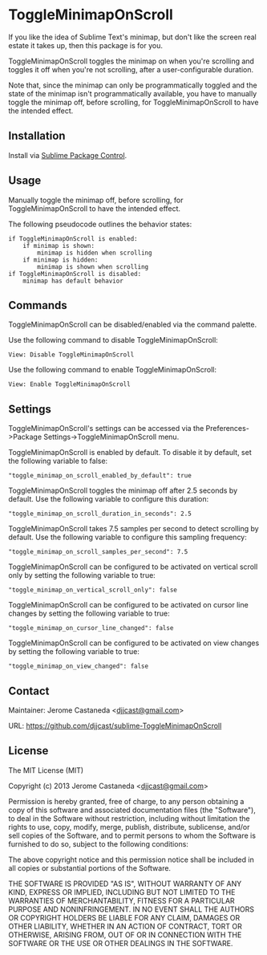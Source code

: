 # ToggleMinimapOnScroll

If you like the idea of Sublime Text's minimap, but don't like the screen real estate it takes up, then this package is for you.

ToggleMinimapOnScroll toggles the minimap on when you're scrolling and toggles it off when you're not scrolling, after a user-configurable duration.

Note that, since the minimap can only be programmatically toggled and the state of the minimap isn't programmatically available, you have to manually toggle the minimap off, before scrolling, for ToggleMinimapOnScroll to have the intended effect.

## Installation

Install via [Sublime Package Control](http://wbond.net/sublime_packages/package_control).

## Usage

Manually toggle the minimap off, before scrolling, for ToggleMinimapOnScroll to have the intended effect.

The following pseudocode outlines the behavior states:

    if ToggleMinimapOnScroll is enabled:
        if minimap is shown:
            minimap is hidden when scrolling
        if minimap is hidden:
            minimap is shown when scrolling
    if ToggleMinimapOnScroll is disabled:
        minimap has default behavior

## Commands

ToggleMinimapOnScroll can be disabled/enabled via the command palette.

Use the following command to disable ToggleMinimapOnScroll:

    View: Disable ToggleMinimapOnScroll

Use the following command to enable ToggleMinimapOnScroll:

    View: Enable ToggleMinimapOnScroll

## Settings

ToggleMinimapOnScroll's settings can be accessed via the Preferences->Package Settings->ToggleMinimapOnScroll menu.

ToggleMinimapOnScroll is enabled by default. To disable it by default, set the following variable to false:

    "toggle_minimap_on_scroll_enabled_by_default": true

ToggleMinimapOnScroll toggles the minimap off after 2.5 seconds by default. Use the following variable to configure this duration:

    "toggle_minimap_on_scroll_duration_in_seconds": 2.5

ToggleMinimapOnScroll takes 7.5 samples per second to detect scrolling by default. Use the following variable to configure this sampling frequency:

    "toggle_minimap_on_scroll_samples_per_second": 7.5

ToggleMinimapOnScroll can be configured to be activated on vertical scroll only by setting the following variable to true:

    "toggle_minimap_on_vertical_scroll_only": false

ToggleMinimapOnScroll can be configured to be activated on cursor line changes by setting the following variable to true:

    "toggle_minimap_on_cursor_line_changed": false

ToggleMinimapOnScroll can be configured to be activated on view changes by setting the following variable to true:

    "toggle_minimap_on_view_changed": false

## Contact

Maintainer: Jerome Castaneda &lt;djjcast@gmail.com&gt;

URL: https://github.com/djjcast/sublime-ToggleMinimapOnScroll

## License

The MIT License (MIT)

Copyright (c) 2013 Jerome Castaneda &lt;djjcast@gmail.com&gt;

Permission is hereby granted, free of charge, to any person obtaining a copy of this software and associated documentation files (the "Software"), to deal in the Software without restriction, including without limitation the rights to use, copy, modify, merge, publish, distribute, sublicense, and/or sell copies of the Software, and to permit persons to whom the Software is furnished to do so, subject to the following conditions:

The above copyright notice and this permission notice shall be included in all copies or substantial portions of the Software.

THE SOFTWARE IS PROVIDED "AS IS", WITHOUT WARRANTY OF ANY KIND, EXPRESS OR IMPLIED, INCLUDING BUT NOT LIMITED TO THE WARRANTIES OF MERCHANTABILITY, FITNESS FOR A PARTICULAR PURPOSE AND NONINFRINGEMENT. IN NO EVENT SHALL THE AUTHORS OR COPYRIGHT HOLDERS BE LIABLE FOR ANY CLAIM, DAMAGES OR OTHER LIABILITY, WHETHER IN AN ACTION OF CONTRACT, TORT OR OTHERWISE, ARISING FROM, OUT OF OR IN CONNECTION WITH THE SOFTWARE OR THE USE OR OTHER DEALINGS IN THE SOFTWARE.
